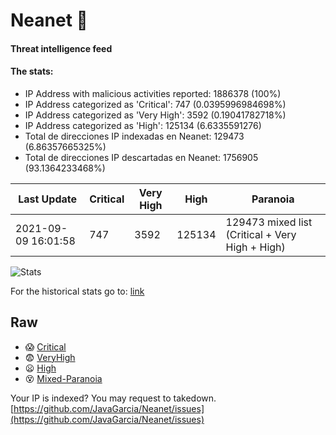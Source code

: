 # Neanet :hocho:
#### Threat intelligence feed
#### The stats:

- IP Address with malicious activities reported: 1886378 (100%)
- IP Address categorized as 'Critical':  747 (0.0395996984698%)
- IP Address categorized as 'Very High':  3592 (0.19041782718%)
- IP Address categorized as 'High':  125134 (6.6335591276)
- Total de direcciones IP indexadas en Neanet:  129473 (6.86357665325%)
- Total de direcciones IP descartadas en Neanet:  1756905 (93.1364233468%)

| Last Update | Critical | Very High | High | Paranoia |
| --- | --- | --- | --- | --- |
| 2021-09-09 16:01:58 | 747 | 3592 | 125134 | 129473 mixed list (Critical + Very High + High)|

![Stats](https://docs.google.com/spreadsheets/d/e/2PACX-1vSnaNMIXVabIpDJjufMlzH7poXnshF3mgd8Is1g9ytUEzVsP5my4Trn8f-xkoLLQ38xpL3HtmUexLo6/pubchart?oid=501124687&format=image)

For the historical stats go to: [link](/stats.csv)
## Raw
- :scream: [Critical](https://raw.githubusercontent.com/JavaGarcia/Neanet/master/blacklists/neanet_critical.txt)
- :fearful: [VeryHigh](https://raw.githubusercontent.com/JavaGarcia/Neanet/master/blacklists/neanet_veryHigh.txtt)
- :frowning: [High](https://raw.githubusercontent.com/JavaGarcia/Neanet/master/blacklists/neanet_high.txt)
- :dizzy_face: [Mixed-Paranoia](https://raw.githubusercontent.com/JavaGarcia/Neanet/master/blacklists/neanet_all.txt)


Your IP is indexed? You may request to takedown. [https://github.com/JavaGarcia/Neanet/issues](https://github.com/JavaGarcia/Neanet/issues)











































































































































































































































































































































































































































































































































































































































































































































































































































































































































































































































































































































































































































































































































































































































































































































































































































































































































































































































































































































































































































































































































































































































































































































































































































































































































































































































































































































































































































































































































































































































































































































































































































































































































































































































































































































































































































































































































































































































































































































































































































































































































































































































































































































































































































































































































































































































































































































































































































































































































































































































































































































































































































































































































































































































































































































































































































































































































































































































































































































































































































































































































































































































































































































































































































































































































































































































































































































































































































































































































































































































































































































































































































































































































































































































































































































































































































































































































































































































































































































































































































































































































































































































































































































































































































































































































































































































































































































































































































